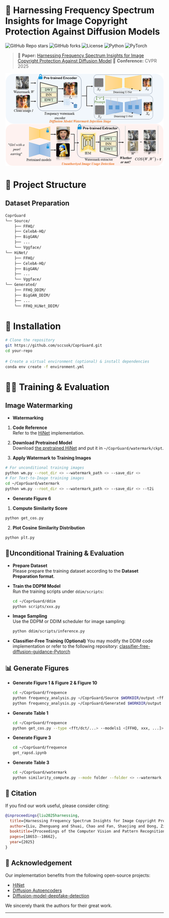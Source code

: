 # 🚀 Harnessing Frequency Spectrum Insights for Image Copyright Protection Against Diffusion Models
![GitHub Repo stars](https://img.shields.io/github/stars/sccsok/CoprGuard?style=social)
![GitHub forks](https://img.shields.io/github/forks/sccsok/CoprGuard?style=social)
![License](https://img.shields.io/github/license/sccsok/CoprGuard)
![Python](https://img.shields.io/badge/Python-3.8+-blue.svg)
![PyTorch](https://img.shields.io/badge/PyTorch-🔥-red)

> 📌 **Paper:** [Harnessing Frequency Spectrum Insights for Image Copyright Protection Against Diffusion Model]([https://arxiv.org/abs/your-paper](https://openaccess.thecvf.com/content/CVPR2025/papers/Liu_Harnessing_Frequency_Spectrum_Insights_for_Image_Copyright_Protection_Against_Diffusion_CVPR_2025_paper.pdf))  
> 📖 **Conference:** CVPR 2025

<p align="center">
  <img src="images/teaser.png" alt="Teaser Image" width="650">
</p>

<!-- ## 🔥 Highlights
- 🎯 **State-of-the-art** performance on [Your Task].
- 💡 **Novel Approach** leveraging [key innovation].
- ⚡ **Efficient Implementation** using PyTorch & CUDA acceleration.
- 🔍 **Explainable Predictions** with [your method's unique property].--> 

# 📂 Project Structure
## Dataset Preparation
```bash
CoprGuard 
└── Source/ 
    ├── FFHQ/ 
    ├── CelebA-HQ/ 
    ├── BigGAN/ 
    ├── ... 
    └── Vggface/ 
└── HiNet/ 
    ├── FFHQ/ 
    ├── CelebA-HQ/ 
    ├── BigGAN/ 
    ├── ... 
    └── Vggface/ 
└── Generated/ 
    ├── FFHQ_DDIM/ 
    ├── BigGAN_DDIM/ 
    ├── ... 
    └── FFHQ_HiNet_DDIM/
```

# 🚀 Installation
```bash
# Clone the repository
git https://github.com/sccsok/CoprGuard.git
cd your-repo

# Create a virtual environment (optional) & install dependencies
conda env create -f environment.yml
```

# 🏋️‍♂️ Training & Evaluation

## Image Watermarking

- **Watermarking**
1. **Code Reference**  
  Refer to the [HiNet](https://github.com/TomTomTommi/HiNet) implementation.

2. **Download Pretrained Model**  
  Download [the pretrained HiNet](https://drive.google.com/drive/folders/1l3XBFYPMaNFdvCWyOHfB2qIPkpjIxZgE?usp=sharing) and put it in ```~/CoprGuard/watermark/ckpt```.

3. **Apply Watermark to Training Images**  
  ```bash
  # For unconditional training images
  python wm.py --root_dir <> --watermark_path <> --save_dir <>
  # For Text-to-Image training images
  cd ~/CoprGuard/watermark
  python wm.py --root_dir <> --watermark_path <> --save_dir <> --t2i
  ```

- **Generate Figure 6**
1. **Compute Similarity Score**
  ```bash
  python get_cos.py
  ```

2. **Plot Cosine Similarity Distribution**
  ```bash
  python plt.py
  ```

## 📌Unconditional Training & Evaluation

- **Prepare Dataset**  
  Please prepare the training dataset according to the **Dataset Preparation format**.

- **Train the DDPM Model**  
  Run the training scripts under `ddim/scripts`:
  ```bash
  cd ~/CoprGuard/ddim
  python scripts/xxx.py
  ```

- **Image Sampling**   
  Use the DDPM or DDIM scheduler for image sampling:
  ```bash
  python ddim/scripts/inference.py
  ```

- **Classifier-Free Training (Optional)**
  You may modify the DDIM code implementation or refer to the following repository: [classifier-free-diffusion-guidance-Pytorch](https://github.com/jcwang-gh/classifier-free-diffusion-guidance-Pytorch)

## 📊 Generate Figures
- **Generate Figure 1 & Figure 2 & Figure 10**
  ```bash
  cd ~/CoprGuard/frequence
  python frequency_analysis.py ~/CoprGuard/Source $WORKDIR/output <fft_hp/dct/...> --img-dirs <FFHQ BIgGAN ProGAN ImageNet> --log --vmin 1e-5 --vmax 1e-1
  python frequency_analysis.py ~/CoprGuard/Generated $WORKDIR/output <fft_hp/dct/...> --img-dirs <FFHQ BIgGAN ProGAN ImageNet> ImageNet_DDIM --log --vmin 1e-5 --vmax 1e-1
  ```

- **Generate Table 1**
  ```bash
  cd ~/CoprGuard/frequence
  python get_cos.py --type <fft/dct/...> --models1 <[FFHQ, xxx, ...]> --models2 <[FFHQ_DDIM, xxx, ...]> 
  ```

- **Generate Figure 3**
  ```bash
  cd ~/CoprGuard/frequence
  get_rapsd.ipynb
  ```

- **Generate Table 3**
  ```bash
  cd ~/CoprGuard/watermark
  python similarity_compute.py --mode folder --folder <> --watermark <> --resize 128 128
  ```

<!--# 📊 Results & Benchmark
## 🔬 Benchmark on [Your Dataset]
| Dataset | Method | Accuracy (%) | F1 Score |
|---------|--------|--------------|---------|
| YourDataset | **YourModel** | **95.2** | **0.89** |
| Baseline | XYZ Model | 90.1 | 0.85 |

<p align="center">
  <img src="assets/result.png" alt="Result Visualization" width="700">
</p>-->

## 📜 Citation
If you find our work useful, please consider citing:
```bibtex
@inproceedings{liu2025harnessing,
  title={Harnessing Frequency Spectrum Insights for Image Copyright Protection Against Diffusion Models},
  author={Liu, Zhenguang and Shuai, Chao and Fan, Shaojing and Dong, Ziping and Hu, Jinwu and Ba, Zhongjie and Ren, Kui},
  booktitle={Proceedings of the Computer Vision and Pattern Recognition Conference},
  pages={18653--18662},
  year={2025}
}
```

## 🙏 Acknowledgement
Our implementation benefits from the following open-source projects:
- [HiNet](https://github.com/TomTomTommi/HiNet)
- [Diffusion Autoencoders](https://github.com/konpatp/diffae.git)
- [Diffusion-model-deepfake-detection](https://github.com/jonasricker/diffusion-model-deepfake-detection.git)

We sincerely thank the authors for their great work.

---